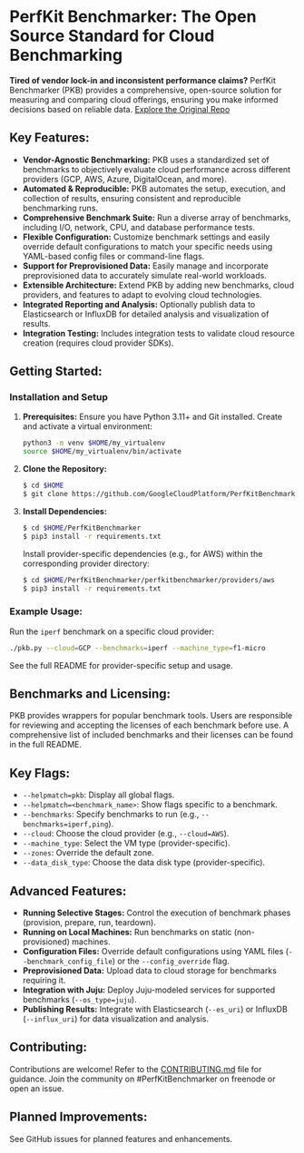 # PerfKit Benchmarker: The Open Source Standard for Cloud Benchmarking

**Tired of vendor lock-in and inconsistent performance claims?** PerfKit Benchmarker (PKB) provides a comprehensive, open-source solution for measuring and comparing cloud offerings, ensuring you make informed decisions based on reliable data.  [Explore the Original Repo](https://github.com/GoogleCloudPlatform/PerfKitBenchmarker)

## Key Features:

*   **Vendor-Agnostic Benchmarking:**  PKB uses a standardized set of benchmarks to objectively evaluate cloud performance across different providers (GCP, AWS, Azure, DigitalOcean, and more).
*   **Automated & Reproducible:** PKB automates the setup, execution, and collection of results, ensuring consistent and reproducible benchmarking runs.
*   **Comprehensive Benchmark Suite:**  Run a diverse array of benchmarks, including I/O, network, CPU, and database performance tests.
*   **Flexible Configuration:** Customize benchmark settings and easily override default configurations to match your specific needs using YAML-based config files or command-line flags.
*   **Support for Preprovisioned Data:**  Easily manage and incorporate preprovisioned data to accurately simulate real-world workloads.
*   **Extensible Architecture:**  Extend PKB by adding new benchmarks, cloud providers, and features to adapt to evolving cloud technologies.
*   **Integrated Reporting and Analysis:** Optionally publish data to Elasticsearch or InfluxDB for detailed analysis and visualization of results.
*   **Integration Testing:** Includes integration tests to validate cloud resource creation (requires cloud provider SDKs).

## Getting Started:

### Installation and Setup

1.  **Prerequisites:** Ensure you have Python 3.11+ and Git installed. Create and activate a virtual environment:

    ```bash
    python3 -m venv $HOME/my_virtualenv
    source $HOME/my_virtualenv/bin/activate
    ```

2.  **Clone the Repository:**

    ```bash
    $ cd $HOME
    $ git clone https://github.com/GoogleCloudPlatform/PerfKitBenchmarker.git
    ```

3.  **Install Dependencies:**

    ```bash
    $ cd $HOME/PerfKitBenchmarker
    $ pip3 install -r requirements.txt
    ```
    Install provider-specific dependencies (e.g., for AWS) within the corresponding provider directory:

    ```bash
    $ cd $HOME/PerfKitBenchmarker/perfkitbenchmarker/providers/aws
    $ pip3 install -r requirements.txt
    ```

### Example Usage:
Run the `iperf` benchmark on a specific cloud provider:
```bash
./pkb.py --cloud=GCP --benchmarks=iperf --machine_type=f1-micro
```
See the full README for provider-specific setup and usage.

## Benchmarks and Licensing:

PKB provides wrappers for popular benchmark tools. Users are responsible for reviewing and accepting the licenses of each benchmark before use.  A comprehensive list of included benchmarks and their licenses can be found in the full README.

## Key Flags:

*   `--helpmatch=pkb`:  Display all global flags.
*   `--helpmatch=<benchmark_name>`:  Show flags specific to a benchmark.
*   `--benchmarks`:  Specify benchmarks to run (e.g., `--benchmarks=iperf,ping`).
*   `--cloud`:  Choose the cloud provider (e.g., `--cloud=AWS`).
*   `--machine_type`: Select the VM type (provider-specific).
*   `--zones`:  Override the default zone.
*   `--data_disk_type`:  Choose the data disk type (provider-specific).

## Advanced Features:

*   **Running Selective Stages:** Control the execution of benchmark phases (provision, prepare, run, teardown).
*   **Running on Local Machines:**  Run benchmarks on static (non-provisioned) machines.
*   **Configuration Files:** Override default configurations using YAML files (`--benchmark_config_file`) or the `--config_override` flag.
*   **Preprovisioned Data:** Upload data to cloud storage for benchmarks requiring it.
*   **Integration with Juju:** Deploy Juju-modeled services for supported benchmarks (`--os_type=juju`).
*   **Publishing Results:** Integrate with Elasticsearch (`--es_uri`) or InfluxDB (`--influx_uri`) for data visualization and analysis.

## Contributing:

Contributions are welcome! Refer to the [CONTRIBUTING.md](https://github.com/GoogleCloudPlatform/PerfKitBenchmarker/blob/master/CONTRIBUTING.md) file for guidance.  Join the community on #PerfKitBenchmarker on freenode or open an issue.

## Planned Improvements:

See GitHub issues for planned features and enhancements.